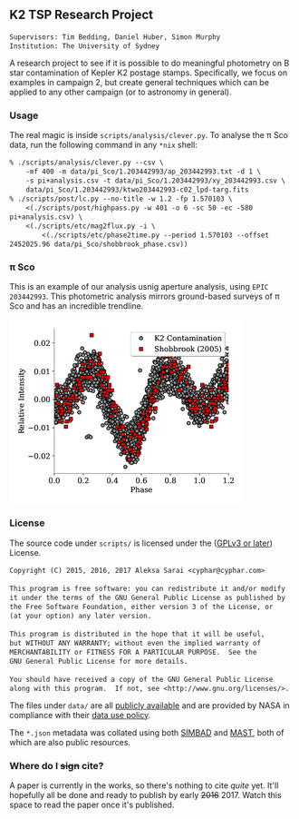 ## K2 TSP Research Project ##
```
Supervisors: Tim Bedding, Daniel Huber, Simon Murphy
Institution: The University of Sydney
```

A research project to see if it is possible to do meaningful photometry on B
star contamination of Kepler K2 postage stamps. Specifically, we focus on
examples in campaign 2, but create general techniques which can be applied to
any other campaign (or to astronomy in general).

### Usage ###

The real magic is inside `scripts/analysis/clever.py`. To analyse the &pi; Sco
data, run the following command in any `*nix` shell:

```
% ./scripts/analysis/clever.py --csv \
	-mf 400 -m data/pi_Sco/1.203442993/ap_203442993.txt -d 1 \
	-s pi+analysis.csv -t data/pi_Sco/1.203442993/xy_203442993.csv \
	data/pi_Sco/1.203442993/ktwo203442993-c02_lpd-targ.fits
% ./scripts/post/lc.py --no-title -w 1.2 -fp 1.570103 \
    <(./scripts/post/highpass.py -w 401 -o 6 -sc 50 -ec -580 pi+analysis.csv) \
	<(./scripts/etc/mag2flux.py -i \
		<(./scripts/etc/phase2time.py --period 1.570103 --offset 2452025.96 data/pi_Sco/shobbrook_phase.csv))
```

### &pi; Sco ###
This is an example of our analysis usnig aperture analysis, using
`EPIC 203442993`. This photometric analysis mirrors ground-based surveys of
&pi; Sco and has an incredible trendline.

![pi Sco example](pisco_lightcurve.png)


### License ###

The source code under `scripts/` is licensed under the ([GPLv3 or later](https://www.gnu.org/licenses/gpl-3.0.en.html))
License.

```
Copyright (C) 2015, 2016, 2017 Aleksa Sarai <cyphar@cyphar.com>

This program is free software: you can redistribute it and/or modify
it under the terms of the GNU General Public License as published by
the Free Software Foundation, either version 3 of the License, or
(at your option) any later version.

This program is distributed in the hope that it will be useful,
but WITHOUT ANY WARRANTY; without even the implied warranty of
MERCHANTABILITY or FITNESS FOR A PARTICULAR PURPOSE.  See the
GNU General Public License for more details.

You should have received a copy of the GNU General Public License
along with this program.  If not, see <http://www.gnu.org/licenses/>.
```

The files under `data/` are all [publicly available][k2-archive] and are
provided by NASA in compliance with their [data use policy][k2-data-policy].

The `*.json` metadata was collated using both [SIMBAD][simbad] and
[MAST][k2-search], both of which are also public resources.

[k2-archive]: https://archive.stsci.edu/pub/k2/target_pixel_files/
[k2-data-policy]: https://archive.stsci.edu/data_use.html
[k2-search]: https://archive.stsci.edu/k2/data_search/search.php
[simbad]: http://simbad.u-strasbg.fr/simbad/

### Where do I ~~sign~~ cite? ###

A paper is currently in the works, so there's nothing to cite *quite* yet.
It'll hopefully all be done and ready to publish by early ~~2016~~ 2017. Watch
this space to read the paper once it's published.
